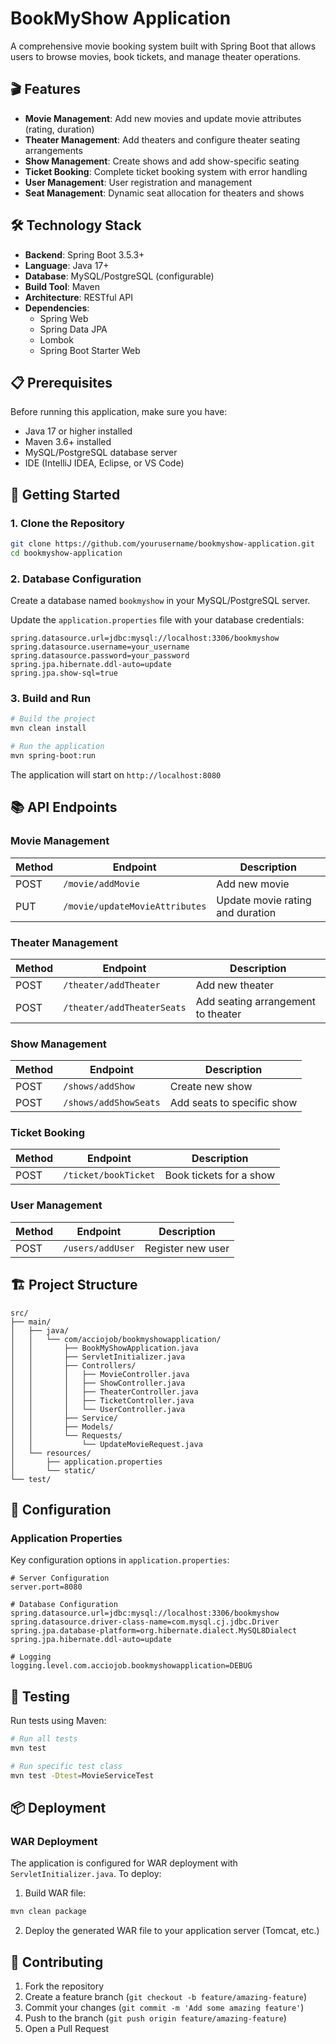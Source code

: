 # BookMyShow Application

A comprehensive movie booking system built with Spring Boot that allows users to browse movies, book tickets, and manage theater operations.

## 🎬 Features

- **Movie Management**: Add new movies and update movie attributes (rating, duration)
- **Theater Management**: Add theaters and configure theater seating arrangements
- **Show Management**: Create shows and add show-specific seating
- **Ticket Booking**: Complete ticket booking system with error handling
- **User Management**: User registration and management
- **Seat Management**: Dynamic seat allocation for theaters and shows

## 🛠️ Technology Stack

- **Backend**: Spring Boot 3.5.3+
- **Language**: Java 17+
- **Database**: MySQL/PostgreSQL (configurable)
- **Build Tool**: Maven
- **Architecture**: RESTful API
- **Dependencies**: 
  - Spring Web
  - Spring Data JPA
  - Lombok
  - Spring Boot Starter Web

## 📋 Prerequisites

Before running this application, make sure you have:

- Java 17 or higher installed
- Maven 3.6+ installed
- MySQL/PostgreSQL database server
- IDE (IntelliJ IDEA, Eclipse, or VS Code)

## 🚀 Getting Started

### 1. Clone the Repository

```bash
git clone https://github.com/yourusername/bookmyshow-application.git
cd bookmyshow-application
```

### 2. Database Configuration

Create a database named `bookmyshow` in your MySQL/PostgreSQL server.

Update the `application.properties` file with your database credentials:

```properties
spring.datasource.url=jdbc:mysql://localhost:3306/bookmyshow
spring.datasource.username=your_username
spring.datasource.password=your_password
spring.jpa.hibernate.ddl-auto=update
spring.jpa.show-sql=true
```

### 3. Build and Run

```bash
# Build the project
mvn clean install

# Run the application
mvn spring-boot:run
```

The application will start on `http://localhost:8080`

## 📚 API Endpoints

### Movie Management

| Method | Endpoint | Description |
|--------|----------|-------------|
| POST | `/movie/addMovie` | Add new movie |
| PUT | `/movie/updateMovieAttributes` | Update movie rating and duration |

### Theater Management

| Method | Endpoint | Description |
|--------|----------|-------------|
| POST | `/theater/addTheater` | Add new theater |
| POST | `/theater/addTheaterSeats` | Add seating arrangement to theater |

### Show Management

| Method | Endpoint | Description |
|--------|----------|-------------|
| POST | `/shows/addShow` | Create new show |
| POST | `/shows/addShowSeats` | Add seats to specific show |

### Ticket Booking

| Method | Endpoint | Description |
|--------|----------|-------------|
| POST | `/ticket/bookTicket` | Book tickets for a show |

### User Management

| Method | Endpoint | Description |
|--------|----------|-------------|
| POST | `/users/addUser` | Register new user |

## 🏗️ Project Structure

```
src/
├── main/
│   ├── java/
│   │   └── com/acciojob/bookmyshowapplication/
│   │       ├── BookMyShowApplication.java
│   │       ├── ServletInitializer.java
│   │       ├── Controllers/
│   │       │   ├── MovieController.java
│   │       │   ├── ShowController.java
│   │       │   ├── TheaterController.java
│   │       │   ├── TicketController.java
│   │       │   └── UserController.java
│   │       ├── Service/
│   │       ├── Models/
│   │       └── Requests/
│   │           └── UpdateMovieRequest.java
│   └── resources/
│       ├── application.properties
│       └── static/
└── test/
```

## 🔧 Configuration

### Application Properties

Key configuration options in `application.properties`:

```properties
# Server Configuration
server.port=8080

# Database Configuration
spring.datasource.url=jdbc:mysql://localhost:3306/bookmyshow
spring.datasource.driver-class-name=com.mysql.cj.jdbc.Driver
spring.jpa.database-platform=org.hibernate.dialect.MySQL8Dialect
spring.jpa.hibernate.ddl-auto=update

# Logging
logging.level.com.acciojob.bookmyshowapplication=DEBUG
```

## 🧪 Testing

Run tests using Maven:

```bash
# Run all tests
mvn test

# Run specific test class
mvn test -Dtest=MovieServiceTest
```

## 📦 Deployment

### WAR Deployment

The application is configured for WAR deployment with `ServletInitializer.java`. To deploy:

1. Build WAR file:
```bash
mvn clean package
```

2. Deploy the generated WAR file to your application server (Tomcat, etc.)

## 🤝 Contributing

1. Fork the repository
2. Create a feature branch (`git checkout -b feature/amazing-feature`)
3. Commit your changes (`git commit -m 'Add some amazing feature'`)
4. Push to the branch (`git push origin feature/amazing-feature`)
5. Open a Pull Request
